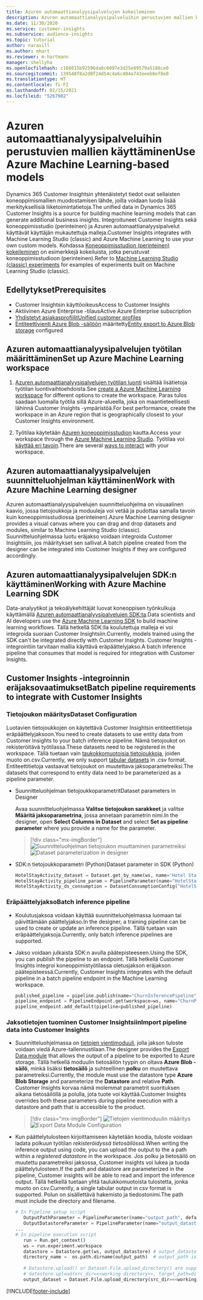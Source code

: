 ```yaml
---
title: Azuren automaattianalyysipalvelujen kokeileminen
description: Azuren automaattianalyysipalveluihin perustuvien mallien käyttäminen Dynamics 365 Customer Insightsissa.
ms.date: 11/30/2020
ms.service: customer-insights
ms.subservice: audience-insights
ms.topic: tutorial
author: naravill
ms.author: mhart
ms.reviewer: m-hartmann
manager: shellyha
ms.openlocfilehash: c166015b92596da0c6097e3d25e89579a5186ce0
ms.sourcegitcommit: 139548f8a2d0f24d54c4a6c404a743eeeb8ef8e0
ms.translationtype: HT
ms.contentlocale: fi-FI
ms.lasthandoff: 02/15/2021
ms.locfileid: "5267902"
---
```

# <a name="use-azure-machine-learning-based-models"></a><span data-ttu-id="3e468-103">Azuren automaattianalyysipalveluihin perustuvien mallien käyttäminen</span><span class="sxs-lookup"><span data-stu-id="3e468-103">Use Azure Machine Learning-based models</span></span>

<span data-ttu-id="3e468-104">Dynamics 365 Customer Insightsin yhtenäistetyt tiedot ovat sellaisten koneoppimismallien muodostamisen lähde, joilla voidaan luoda lisää merkityksellisiä liiketoimintatietoja.</span><span class="sxs-lookup"><span data-stu-id="3e468-104">The unified data in Dynamics 365 Customer Insights is a source for building machine learning models that can generate additional business insights.</span></span> <span data-ttu-id="3e468-105">Integroituneet Customer Insights sekä koneoppimisstudio (perinteinen) ja Azuren automaattianalyysipalvelut käyttävät käyttäjän mukautettuja malleja.</span><span class="sxs-lookup"><span data-stu-id="3e468-105">Customer Insights integrates with Machine Learning Studio (classic) and Azure Machine Learning to use your own custom models.</span></span> <span data-ttu-id="3e468-106">Kohdassa [Koneoppimisstudion (perinteinen) kokeileminen](machine-learning-studio-experiments.md) on esimerkkejä kokeiluista, jotka perustuvat koneoppimisstudioon (perinteinen).</span><span class="sxs-lookup"><span data-stu-id="3e468-106">Refer to [Machine Learning Studio (classic) experiments](machine-learning-studio-experiments.md) for examples of experiments built on Machine Learning Studio (classic).</span></span> 

## <a name="prerequisites"></a><span data-ttu-id="3e468-107">Edellytykset</span><span class="sxs-lookup"><span data-stu-id="3e468-107">Prerequisites</span></span>

- <span data-ttu-id="3e468-108">Customer Insightsin käyttöoikeus</span><span class="sxs-lookup"><span data-stu-id="3e468-108">Access to Customer Insights</span></span>
- <span data-ttu-id="3e468-109">Aktiivinen Azure Enterprise -tilaus</span><span class="sxs-lookup"><span data-stu-id="3e468-109">Active Azure Enterprise subscription</span></span>
- [<span data-ttu-id="3e468-110">Yhdistetyt asiakasprofiilit</span><span class="sxs-lookup"><span data-stu-id="3e468-110">Unified customer profiles</span></span>](data-unification.md)
- <span data-ttu-id="3e468-111">[Entiteettivienti Azure Blob -säilöön](export-azure-blob-storage.md) määritetty</span><span class="sxs-lookup"><span data-stu-id="3e468-111">[Entity export to Azure Blob storage](export-azure-blob-storage.md) configured</span></span>

## <a name="set-up-azure-machine-learning-workspace"></a><span data-ttu-id="3e468-112">Azuren automaattianalyysipalvelujen työtilan määrittäminen</span><span class="sxs-lookup"><span data-stu-id="3e468-112">Set up Azure Machine Learning workspace</span></span>

1. <span data-ttu-id="3e468-113">[Azuren automaattianalyysipalvelujen työtilan luonti](https://docs.microsoft.com/azure/machine-learning/concept-workspace#-create-a-workspace) sisältää lisätietoja työtilan luontivaihtoehdoista.</span><span class="sxs-lookup"><span data-stu-id="3e468-113">See [create a Azure Machine Learning workspace](https://docs.microsoft.com/azure/machine-learning/concept-workspace#-create-a-workspace) for different options to create the workspace.</span></span> <span data-ttu-id="3e468-114">Paras tulos saadaan luomalla työtila sillä Azure-alueella, joka on maantieteellisesti lähinnä Customer Insights -ympäristöä.</span><span class="sxs-lookup"><span data-stu-id="3e468-114">For best performance, create the workspace in an Azure region that is geographically closest to your Customer Insights environment.</span></span>

1. <span data-ttu-id="3e468-115">Työtilaa käytetään [Azuren koneoppimisstudion](https://ml.azure.com/) kautta.</span><span class="sxs-lookup"><span data-stu-id="3e468-115">Access your workspace through the [Azure Machine Learning Studio](https://ml.azure.com/).</span></span> <span data-ttu-id="3e468-116">Työtilaa voi [käyttää eri tavoin](https://docs.microsoft.com/azure/machine-learning/concept-workspace#tools-for-workspace-interaction).</span><span class="sxs-lookup"><span data-stu-id="3e468-116">There are several [ways to interact](https://docs.microsoft.com/azure/machine-learning/concept-workspace#tools-for-workspace-interaction) with your workspace.</span></span>

## <a name="work-with-azure-machine-learning-designer"></a><span data-ttu-id="3e468-117">Azuren automaattianalyysipalvelujen suunnitteluohjelman käyttäminen</span><span class="sxs-lookup"><span data-stu-id="3e468-117">Work with Azure Machine Learning designer</span></span>

<span data-ttu-id="3e468-118">Azuren automaattianalyysipalvelujen suunnitteluohjelma on visuaalinen kaavio, jossa tietojoukkoja ja moduuleja voi vetää ja pudottaa samalla tavoin kuin koneoppimisstudiossa (perinteinen).</span><span class="sxs-lookup"><span data-stu-id="3e468-118">Azure Machine Learning designer provides a visual canvas where you can drag and drop datasets and modules, similar to Machine Learning Studio (classic).</span></span> <span data-ttu-id="3e468-119">Suunnitteluohjelmassa luotu eräjakso voidaan integroida Customer Insightsiin, jos määritykset sen sallivat.</span><span class="sxs-lookup"><span data-stu-id="3e468-119">A batch pipeline created from the designer can be integrated into Customer Insights if they are configured accordingly.</span></span> 
   
## <a name="working-with-azure-machine-learning-sdk"></a><span data-ttu-id="3e468-120">Azuren automaattianalyysipalvelujen SDK:n käyttäminen</span><span class="sxs-lookup"><span data-stu-id="3e468-120">Working with Azure Machine Learning SDK</span></span>

<span data-ttu-id="3e468-121">Data-analyytikot ja tekoälykehittäjät luovat koneoppisen työnkulkuja käyttämällä [Azuren automaattianalyysipalvelujen SDK:ta](https://docs.microsoft.com/python/api/overview/azure/ml/?view=azure-ml-py&preserve-view=true).</span><span class="sxs-lookup"><span data-stu-id="3e468-121">Data scientists and AI developers use the [Azure Machine Learning SDK](https://docs.microsoft.com/python/api/overview/azure/ml/?view=azure-ml-py&preserve-view=true) to build machine learning workflows.</span></span> <span data-ttu-id="3e468-122">Tällä hetkellä SDK:lla koulutettuja malleja ei voi integroida suoraan Customer Insightsiin.</span><span class="sxs-lookup"><span data-stu-id="3e468-122">Currently, models trained using the SDK can't be integrated directly with Customer Insights.</span></span> <span data-ttu-id="3e468-123">Customer Insights -integrointiin tarvitaan mallia käyttävä eräpäättelyjakso.</span><span class="sxs-lookup"><span data-stu-id="3e468-123">A batch inference pipeline that consumes that model is required for integration with Customer Insights.</span></span>

## <a name="batch-pipeline-requirements-to-integrate-with-customer-insights"></a><span data-ttu-id="3e468-124">Customer Insights -integroinnin eräjaksovaatimukset</span><span class="sxs-lookup"><span data-stu-id="3e468-124">Batch pipeline requirements to integrate with Customer Insights</span></span>

### <a name="dataset-configuration"></a><span data-ttu-id="3e468-125">Tietojoukon määritys</span><span class="sxs-lookup"><span data-stu-id="3e468-125">Dataset Configuration</span></span>

<span data-ttu-id="3e468-126">Luotavien tietojoukkojen on käytettävä Customer Insightsin entiteettitietoja eräpäättelyjaksoon.</span><span class="sxs-lookup"><span data-stu-id="3e468-126">You need to create datasets to use entity data from Customer Insights to your batch inference pipeline.</span></span> <span data-ttu-id="3e468-127">Nämä tietojoukot on rekisteröitävä työtilassa.</span><span class="sxs-lookup"><span data-stu-id="3e468-127">These datasets need to be registered in the workspace.</span></span> <span data-ttu-id="3e468-128">Tällä tuetaan vain [taukokkomuotoisia tietojoukkoja](https://docs.microsoft.com/azure/machine-learning/how-to-create-register-datasets#tabulardataset), joiden muoto on.csv.</span><span class="sxs-lookup"><span data-stu-id="3e468-128">Currently, we only support [tabular datasets](https://docs.microsoft.com/azure/machine-learning/how-to-create-register-datasets#tabulardataset) in .csv format.</span></span> <span data-ttu-id="3e468-129">Entiteettitietoja vastaavat tietojoukot on muutettava jaksoparametreiksi.</span><span class="sxs-lookup"><span data-stu-id="3e468-129">The datasets that correspond to entity data need to be parameterized as a pipeline parameter.</span></span>
   
* <span data-ttu-id="3e468-130">Suunnitteluohjelman tietojoukkoparametrit</span><span class="sxs-lookup"><span data-stu-id="3e468-130">Dataset parameters in Designer</span></span>
   
     <span data-ttu-id="3e468-131">Avaa suunnitteluohjelmassa **Valitse tietojoukon sarakkeet** ja valitse **Määritä jaksoparametrina**, jossa annetaan parametrin nimi.</span><span class="sxs-lookup"><span data-stu-id="3e468-131">In the designer, open **Select Columns in Dataset** and select **Set as pipeline parameter** where you provide a name for the parameter.</span></span>

     > [!div class="mx-imgBorder"]
     > <span data-ttu-id="3e468-132">![Suunnitteluohjelman tietojoukon muuttaminen parametreiksi](media/intelligence-designer-dataset-parameters.png "Tietojoukon muuttaminen parametreiksi suunnitteluohjelmassa")</span><span class="sxs-lookup"><span data-stu-id="3e468-132">![Dataset parameterization in designer](media/intelligence-designer-dataset-parameters.png "Dataset parameterization in designer")</span></span>
   
* <span data-ttu-id="3e468-133">SDK:n tietojoukkoparametri (Python)</span><span class="sxs-lookup"><span data-stu-id="3e468-133">Dataset parameter in SDK (Python)</span></span>
   
   ```python
   HotelStayActivity_dataset = Dataset.get_by_name(ws, name='Hotel Stay Activity Data')
   HotelStayActivity_pipeline_param = PipelineParameter(name="HotelStayActivity_pipeline_param", default_value=HotelStayActivity_dataset)
   HotelStayActivity_ds_consumption = DatasetConsumptionConfig("HotelStayActivity_dataset", HotelStayActivity_pipeline_param)
   ```

### <a name="batch-inference-pipeline"></a><span data-ttu-id="3e468-134">Eräpäättelyjakso</span><span class="sxs-lookup"><span data-stu-id="3e468-134">Batch inference pipeline</span></span>
  
* <span data-ttu-id="3e468-135">Koulutusjaksoa voidaan käyttää suunnitteluohjelmassa luomaan tai päivittämään päättelyjakso.</span><span class="sxs-lookup"><span data-stu-id="3e468-135">In the designer, a training pipeline can be used to create or update an inference pipeline.</span></span> <span data-ttu-id="3e468-136">Tällä tuetaan vain eräpäättelyjaksoja.</span><span class="sxs-lookup"><span data-stu-id="3e468-136">Currently, only batch inference pipelines are supported.</span></span>

* <span data-ttu-id="3e468-137">Jakso voidaan julkaista SDK:n avulla päätepisteeseen.</span><span class="sxs-lookup"><span data-stu-id="3e468-137">Using the SDK, you can publish the pipeline to an endpoint.</span></span> <span data-ttu-id="3e468-138">Tällä hetkellä Customer Insights integroi koneoppimistyötilassa oletusjakson eräjakson päätepisteessä.</span><span class="sxs-lookup"><span data-stu-id="3e468-138">Currently, Customer Insights integrates with the default pipeline in a batch pipeline endpoint in the Machine Learning workspace.</span></span>
   
   ```python
   published_pipeline = pipeline.publish(name="ChurnInferencePipeline", description="Published Churn Inference pipeline")
   pipeline_endpoint = PipelineEndpoint.get(workspace=ws, name="ChurnPipelineEndpoint") 
   pipeline_endpoint.add_default(pipeline=published_pipeline)
   ```

### <a name="import-pipeline-data-into-customer-insights"></a><span data-ttu-id="3e468-139">Jaksotietojen tuominen Customer Insightsiin</span><span class="sxs-lookup"><span data-stu-id="3e468-139">Import pipeline data into Customer Insights</span></span>

* <span data-ttu-id="3e468-140">Suunnitteluohjelmassa on [tietojen vientimoduuli](https://docs.microsoft.com/azure/machine-learning/algorithm-module-reference/export-data), jolla jakson tuloste voidaan viedä Azure-tallennustilaan.</span><span class="sxs-lookup"><span data-stu-id="3e468-140">The designer provides the [Export Data module](https://docs.microsoft.com/azure/machine-learning/algorithm-module-reference/export-data) that allows the output of a pipeline to be exported to Azure storage.</span></span> <span data-ttu-id="3e468-141">Tällä hetkellä moduulin tietosäilön tyypin on oltava **Azure Blob -säilö**, minkä lisäksi **tietosäilö** ja suhteellinen **polku** on muutettava parametreiksi.</span><span class="sxs-lookup"><span data-stu-id="3e468-141">Currently, the module must use the datastore type **Azure Blob Storage** and parameterize the **Datastore** and relative **Path**.</span></span> <span data-ttu-id="3e468-142">Customer Insights korvaa nämä molemmat parametrit suorituksen aikana tietosäilöllä ja polulla, jota tuote voi käyttää.</span><span class="sxs-lookup"><span data-stu-id="3e468-142">Customer Insights overrides both these parameters during pipeline execution with a datastore and path that is accessible to the product.</span></span>
   > [!div class="mx-imgBorder"]
   > <span data-ttu-id="3e468-143">![Tietojen vientimoduulin määritys](media/intelligence-designer-importdata.png "Tietojen vientimoduulin määritys")</span><span class="sxs-lookup"><span data-stu-id="3e468-143">![Export Data Module Configuration](media/intelligence-designer-importdata.png "Export Data Module Configuration")</span></span>
   
* <span data-ttu-id="3e468-144">Kun päättelytulosteen kirjoittamiseen käytetään koodia, tuloste voidaan ladata polkuun työtilan *rekisteröidyssä tietosäilössä*.</span><span class="sxs-lookup"><span data-stu-id="3e468-144">When writing the inference output using code, you can upload the output to the a path within a *registered datastore* in the workspace.</span></span> <span data-ttu-id="3e468-145">Jos polku ja tietosäilö on muutettu parametreiksi jaksossa, Customer insights voi lukea ja tuoda päättelytulosteen.</span><span class="sxs-lookup"><span data-stu-id="3e468-145">If the path and datastore are parameterized in the pipeline, Customer insights will be able to read and import the inference output.</span></span> <span data-ttu-id="3e468-146">Tällä hetkellä tuetaan yhtä taulukkomuotoista tulostetta, jonka muoto on csv.</span><span class="sxs-lookup"><span data-stu-id="3e468-146">Currently, a single tabular output in csv format is supported.</span></span> <span data-ttu-id="3e468-147">Polun on sisällettävä hakemisto ja tiedostonimi.</span><span class="sxs-lookup"><span data-stu-id="3e468-147">The path must include the directory and filename.</span></span>

   ```python
   # In Pipeline setup script
      OutputPathParameter = PipelineParameter(name="output_path", default_value="HotelChurnOutput/HotelChurnOutput.csv")
      OutputDatastoreParameter = PipelineParameter(name="output_datastore", default_value="workspaceblobstore")
   ...
   # In pipeline execution script
      run = Run.get_context()
      ws = run.experiment.workspace
      datastore = Datastore.get(ws, output_datastore) # output_datastore is parameterized
      directory_name =  os.path.dirname(output_path)  # output_path is parameterized.
      
      # Datastore.upload() or Dataset.File.upload_directory() are supported methods to uplaod the data
      # datastore.upload(src_dir=<<working directory>>, target_path=directory_name, overwrite=False, show_progress=True)
      output_dataset = Dataset.File.upload_directory(src_dir=<<working directory>>, target = (datastore, directory_name)) # Remove trailing "/" from directory_name
   ```


[!INCLUDE[footer-include](../includes/footer-banner.md)]